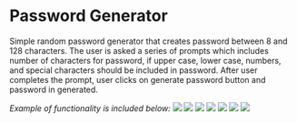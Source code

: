 # Password Generator

Simple random password generator that creates password between 8 and 128 characters. The user is asked a series of prompts which includes number of characters for password, if upper case, lower case, numbers, and special characters should be included in password. After user completes the prompt, user clicks on generate password button and password in generated. 


*Example of functionality is included below:*
![](/images/image1.png")
![](/images/image2.png")
![](/images/image3.png")
![](/images/image4.png")
![](/images/image5.png")
![](/images/image6.png")
![](/images/image7.png")
